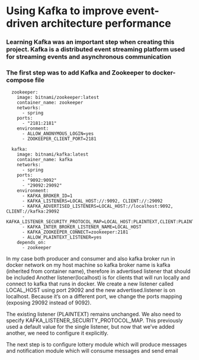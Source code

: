 # Using Kafka to improve event- driven architecture performance
### Learning Kafka was an important step when creating this project. Kafka is a distributed event streaming platform used for streaming events and asynchronous communication 
### The first step was to add Kafka and Zookeeper to docker-compose file
```
  zookeeper:
    image: bitnami/zookeeper:latest
    container_name: zookeeper
    networks:
      - spring
    ports:
      - "2181:2181"
    environment:
      - ALLOW_ANONYMOUS_LOGIN=yes
      - ZOOKEEPER_CLIENT_PORT=2181

  kafka:
    image: bitnami/kafka:latest
    container_name: kafka
    networks:
      - spring
    ports:
      - "9092:9092"
      - "29092:29092"
    environment:
      - KAFKA_BROKER_ID=1
      - KAFKA_LISTENERS=LOCAL_HOST://:9092, CLIENT://:29092
      - KAFKA_ADVERTISED_LISTENERS=LOCAL_HOST://localhost:9092, CLIENT://kafka:29092
      - KAFKA_LISTENER_SECURITY_PROTOCOL_MAP=LOCAL_HOST:PLAINTEXT,CLIENT:PLAINTEXT
      - KAFKA_INTER_BROKER_LISTENER_NAME=LOCAL_HOST
      - KAFKA_ZOOKEEPER_CONNECT=zookeeper:2181
      - ALLOW_PLAINTEXT_LISTENER=yes
    depends_on:
      - zookeeper
```
In my case both producer and consumer and also kafka broker run in docker network on my host machine
so kafka broker name is kafka (inherited from container name), therefore in advertised listener that should be included
Another listener(localhost) is for clients that will run locally and connect to kafka that runs in docker.
We create a new listener called LOCAL_HOST using port 29092 and the new advertised.listener is on localhost. Because it’s on a different port, we change the ports mapping (exposing 29092 instead of 9092).

The existing listener (PLAINTEXT) remains unchanged. We also need to specify KAFKA_LISTENER_SECURITY_PROTOCOL_MAP. This previously used a default value for the single listener, but now that we’ve added another, we need to configure it explicitly.

The next step is to configure lottery module which will produce messages and notification module which will consume messages and send email

